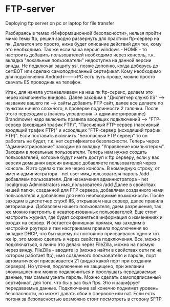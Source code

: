 # FTP-server
Deploying ftp server on pc or laptop for file transfer

Разбираясь в темах «Информационной безопасности», нельзя пройти мимо темы ftp, решил заодно развернуть для практики ftp-сервер на пк. Делается это просто, ниже будет описание действий для тех, кому это необходимо.
Так же если ваша версия windows - HOME - то настроить добавить пользователей необходимо через консоль, т.к. вкладка "локальные пользователи" недоступна на данной версии винды.
Не подключал защиту ssl, позже дополню, когда доберусь до certBOT или сделаю самоподписанный сертификат.
Кому необходимо для подключения Android<--->PC есть путь проще, можно просто скачать ES проводник на телефон.

Итак, для начала устанавливаем на наш пк ftp-сервис, делаем это через компоненты виндовс. Далее заходим в "Диспетчер служб IIS" --> название вашего пк --> сайты добавить FTP сайт, далее все делаете по пунктам ничего сложного, в проверке подлинности 2 галочки. 
После этого переходим в (панель управления -> администрирование) Brandmower надо включить правила входящих подключений --> "FTP-сервер (входящий трафик FTP)", "Пассивный FTP-сервер (пассивный входящий трафик FTP)" и исходящих "FTP-сервер (исходящий трафик FTP)". Если поставить включить "Безопасный FTP сервер" то он работать не будет, т.к. нет сертификатов безопасности.
Теперь через "Администрирование" заходим во вкладку "Управление компьютером". Заходим в локальные пользователи. Теперь нам нужно создать пользователей, которые будут иметь доступ к ftp серверу, если у вас версия домашняя версия виндовс добавляете пользователей через консоль. Я это сделаю так же через консоль.
В командную строку, от имени администратора - net user имя_пользователя пароль /add - добавляем пользователя. Для назначения администратора - net localgroup Administrators имя_пользователя /add
Далее в свойствах нашей папки, созданной для FTP сервера, добавляем созданного нами пользователя и добавляем для него необходимые возможности.
После заходим в диспетчер служб IIS, открываем наш сервер, далее правила авторизации. Добавляем нашего пользователя, даем разрешения, так же можно настроить в неавторизованных пользователей.
Еще стоит настроить журнал, где будет сохраняться информация о изменениях и входах на сервер.
И остается финишная прямая, мы заходим в настройки роутера и там настраиваем правила подключения во вкладке DHCP, что бы нашему пк постоянно присваивался один и тот же ip, это можно сделать и через свойства подключения. 
Все, можно подключаться, я лично это делаю через FileZilla, можно на прямую через винду. 
FileZilla - вводите ip (можно найти в свойствах сети пк на котором работает ftp), имя созданного пользователя и пароль, порт автоматически присваивается 21 (видно какой порт при создании сервера).
Но уточня, подключение не защищено, при желании злоумышленник можно подключиться и прослушать передаваемые данные, тем самым узнать пароль. Можно сделать самоподписанный сертификат, для того, что бы у вас был ftps. Это и зашифрует передаваемые данные.
Подключение ssl конечно поднимет уровень безопасности, но может давать сбои в фаерволе или nat. Если есть погоня за безопасностью возможно стоит посмотреть в сторону SFTP.
